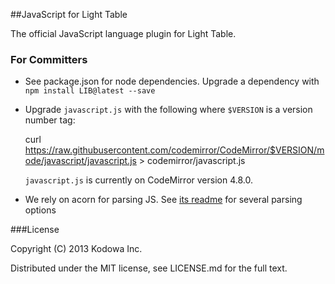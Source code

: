 ##JavaScript for Light Table

The official JavaScript language plugin for Light Table.

### For Committers

* See package.json for node dependencies. Upgrade a dependency with `npm install LIB@latest --save`
* Upgrade `javascript.js` with the following where `$VERSION` is a version number tag:

    curl https://raw.githubusercontent.com/codemirror/CodeMirror/$VERSION/mode/javascript/javascript.js > codemirror/javascript.js

  `javascript.js` is currently on CodeMirror version 4.8.0.
* We rely on acorn for parsing JS. See [its readme](https://github.com/ternjs/acorn#main-parser) for
  several parsing options

###License

Copyright (C) 2013 Kodowa Inc.

Distributed under the MIT license, see LICENSE.md for the full text.
